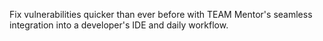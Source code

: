 Fix vulnerabilities quicker than ever before with TEAM Mentor's seamless integration into a developer's IDE and daily workflow.